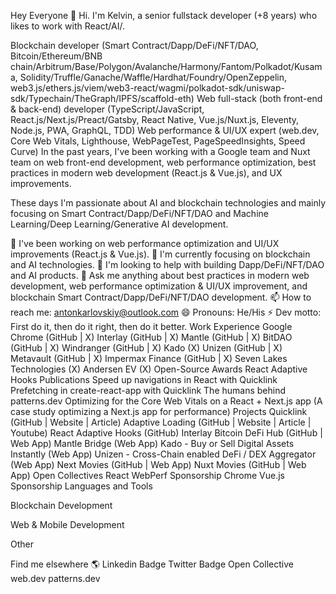 Hey Everyone 👋
Hi. I'm Kelvin, a senior fullstack developer (+8 years) who likes to work with React/AI/.

Blockchain developer (Smart Contract/Dapp/DeFi/NFT/DAO, Bitcoin/Ethereum/BNB chain/Arbitrum/Base/Polygon/Avalanche/Harmony/Fantom/Polkadot/Kusama, Solidity/Truffle/Ganache/Waffle/Hardhat/Foundry/OpenZeppelin, web3.js/ethers.js/viem/web3-react/wagmi/polkadot-sdk/uniswap-sdk/Typechain/TheGraph/IPFS/scaffold-eth)
Web full-stack (both front-end & back-end) developer (TypeScript/JavaScript, React.js/Next.js/Preact/Gatsby, React Native, Vue.js/Nuxt.js, Eleventy, Node.js, PWA, GraphQL, TDD)
Web performance & UI/UX expert (web.dev, Core Web Vitals, Lighthouse, WebPageTest, PageSpeedInsights, Speed Curve)
In the past years, I've been working with a Google team and Nuxt team on web front-end development, web performance optimization, best practices in modern web development (React.js & Vue.js), and UX improvements.

These days I'm passionate about AI and blockchain technologies and mainly focusing on Smart Contract/Dapp/DeFi/NFT/DAO and Machine Learning/Deep Learning/Generative AI development.



🌱 I've been working on web performance optimization and UI/UX improvements (React.js & Vue.js).
🌱 I'm currently focusing on blockchain and AI technologies.
🤔 I'm looking to help with building Dapp/DeFi/NFT/DAO and AI products.
💬 Ask me anything about best practices in modern web development, web performance optimization & UI/UX improvement, and blockchain Smart Contract/Dapp/DeFi/NFT/DAO development.
📫 How to reach me: antonkarlovskiy@outlook.com
😄 Pronouns: He/His
⚡ Dev motto: First do it, then do it right, then do it better.
Work Experience
Google Chrome (GitHub | X)
Interlay (GitHub | X)
Mantle (GitHub | X)
BitDAO (GitHub | X)
Windranger (GitHub | X)
Kado (X)
Unizen (GitHub | X)
Metavault (GitHub | X)
Impermax Finance (GitHub | X)
Seven Lakes Technologies (X)
Andersen EV (X)
Open-Source Awards
React Adaptive Hooks
Publications
Speed up navigations in React with Quicklink
Prefetching in create-react-app with Quicklink
The humans behind patterns.dev
Optimizing for the Core Web Vitals on a React + Next.js app (A case study optimizing a Next.js app for performance)
Projects
Quicklink (GitHub | Website | Article)
Adaptive Loading (GitHub | Website | Article | Youtube)
React Adaptive Hooks (GitHub)
Interlay Bitcoin DeFi Hub (GitHub | Web App)
Mantle Bridge (Web App)
Kado - Buy or Sell Digital Assets Instantly (Web App)
Unizen - Cross-Chain enabled DeFi / DEX Aggregator (Web App)
Next Movies (GitHub | Web App)
Nuxt Movies (GitHub | Web App)
Open Collectives
React WebPerf Sponsorship
Chrome Vue.js Sponsorship
Languages and Tools
      

Blockchain Development
          

Web & Mobile Development
     

Other
 

Find me elsewhere 🌎
Linkedin Badge Twitter Badge Open Collective web.dev patterns.dev
